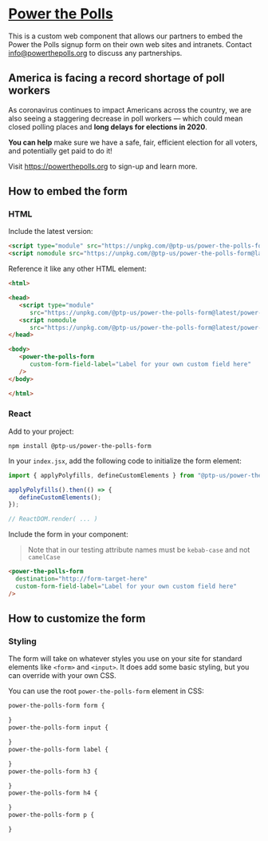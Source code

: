 # [Power the Polls](https://powerthepolls.org)

This is a custom web component that allows our partners to embed the Power the Polls signup form on their own web sites and intranets. Contact info@powerthepolls.org to discuss any partnerships.

## America is facing a record shortage of poll workers

As coronavirus continues to impact Americans across the country, we are also seeing a staggering decrease in poll workers &mdash; which could mean closed polling places and **long delays for elections in 2020**.

**You can help** make sure we have a safe, fair, efficient election for all voters, and potentially get paid to do it!

Visit https://powerthepolls.org to sign-up and learn more.

## How to embed the form

### HTML

Include the latest version:

```html
<script type="module" src="https://unpkg.com/@ptp-us/power-the-polls-form@latest/power-the-polls-form/power-the-polls-form.esm.js"></script>
<script nomodule src="https://unpkg.com/@ptp-us/power-the-polls-form@latest/power-the-polls-form/power-the-polls-form.js"></script>
```

Reference it like any other HTML element:

```html
<html>

<head>
   <script type="module"
      src="https://unpkg.com/@ptp-us/power-the-polls-form@latest/power-the-polls-form/power-the-polls-form.esm.js"></script>
   <script nomodule
      src="https://unpkg.com/@ptp-us/power-the-polls-form@latest/power-the-polls-form/power-the-polls-form.js"></script>
</head>

<body>
   <power-the-polls-form
      custom-form-field-label="Label for your own custom field here"
   />
</body>

</html>
```

### React

Add to your project:

```shell
npm install @ptp-us/power-the-polls-form
```

In your `index.jsx`, add the following code to initialize the form element:

```js
import { applyPolyfills, defineCustomElements } from "@ptp-us/power-the-polls-form/loader";

applyPolyfills().then(() => {
   defineCustomElements();
});

// ReactDOM.render( ... )
```

Include the form in your component:

> Note that in our testing attribute names must be `kebab-case` and not `camelCase`

```html
<power-the-polls-form
  destination="http://form-target-here"
  custom-form-field-label="Label for your own custom field here"
/>
```

## How to customize the form

### Styling

The form will take on whatever styles you use on your site for standard elements like `<form>` and `<input>`. It does add some basic styling, but you can override with your own CSS.

You can use the root `power-the-polls-form` element in CSS:

```css
power-the-polls-form form {

}
power-the-polls-form input {

}
power-the-polls-form label {

}
power-the-polls-form h3 {

}
power-the-polls-form h4 {

}
power-the-polls-form p {

}
```
